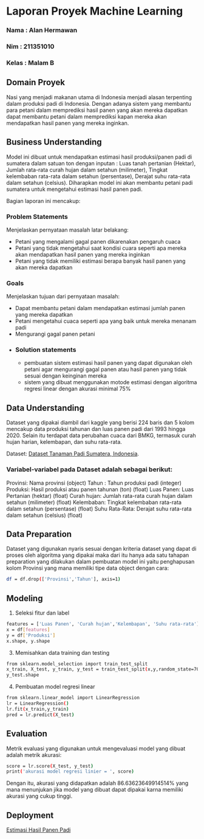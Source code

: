 # Laporan Proyek Machine Learning
### Nama : Alan Hermawan
### Nim : 211351010
### Kelas : Malam B

## Domain Proyek

Nasi yang menjadi makanan utama di Indonesia menjadi alasan terpenting dalam produksi padi di Indonesia. Dengan adanya sistem yang membantu para petani dalam memprediksi hasil panen yang akan mereka dapatkan dapat membantu petani dalam memprediksi kapan mereka akan mendapatkan hasil panen yang mereka inginkan.

## Business Understanding

Model ini dibuat untuk mendapatkan estimasi hasil produksi/panen padi di sumatera dalam satuan ton dengan inputan :
Luas tanah pertanian (Hektar), Jumlah rata-rata curah hujan dalam setahun (milimeter), Tingkat kelembaban rata-rata dalam setahun (persentase), Derajat suhu rata-rata dalam setahun (celsius). Diharapkan model ini akan membantu petani padi sumatera untuk mengetahui estimasi hasil panen padi.

Bagian laporan ini mencakup:

### Problem Statements

Menjelaskan pernyataan masalah latar belakang:
- Petani yang mengalami gagal panen dikarenakan pengaruh cuaca
- Petani yang tidak mengetahui saat kondisi cuara seperti apa mereka akan mendapatkan hasil panen yang mereka inginkan
- Petani yang tidak memiliki estimasi berapa banyak hasil panen yang akan mereka dapatkan

### Goals

Menjelaskan tujuan dari pernyataan masalah:
- Dapat membantu petani dalam mendapatkan estimasi jumlah panen yang mereka dapatkan
- Petani mengetahui cuaca seperti apa yang baik untuk mereka menanam padi
- Mengurangi gagal panen petani
- 
    ### Solution statements
    - pembuatan sistem estimasi hasil panen yang dapat digunakan oleh petani agar mengurangi gagal panen atau hasil panen yang tidak sesuai dengan keinginan mereka
    - sistem yang dibuat menggunakan motode estimasi dengan algoritma regresi linear dengan akurasi minimal 75%
  
## Data Understanding
Dataset yang dipakai diambil dari kaggle yang berisi 224 baris dan 5 kolom mencakup data produksi tahunan dan luas panen padi dari 1993 hingga 2020. Selain itu terdapat data perubahan cuaca dari BMKG, termasuk curah hujan harian, kelembapan, dan suhu rata-rata.

Dataset: [Dataset Tanaman Padi Sumatera, Indonesia](https://www.kaggle.com/datasets/ardikasatria/datasettanamanpadisumatera).

### Variabel-variabel pada Dataset adalah sebagai berikut:
Provinsi: Nama provinsi (object)
Tahun : Tahun produksi padi (integer)
Produksi: Hasil produksi atau panen tahunan (ton) (float)
Luas Panen: Luas Pertanian (hektar) (float)
Curah hujan: Jumlah rata-rata curah hujan dalam setahun (milimeter) (float)
Kelembaban: Tingkat kelembaban rata-rata dalam setahun (persentase) (float)
Suhu Rata-Rata: Derajat suhu rata-rata dalam setahun (celsius) (float)

## Data Preparation
Dataset yang digunakan nyaris sesuai dengan kriteria dataset yang dapat di proses oleh algoritma yang dipakai maka dari itu hanya ada satu tahapan preparation yang dilakukan dalam pembuatan model ini yaitu penghapusan kolom Provinsi yang mana memiliki tipe data object dengan cara:
```bash
df = df.drop(['Provinsi','Tahun'], axis=1)
```

## Modeling
1. Seleksi fitur dan label
```bash
features = ['Luas Panen', 'Curah hujan','Kelembapan', 'Suhu rata-rata']
x = df[features]
y = df['Produksi']
x.shape, y.shape
```
3. Memisahkan data training dan testing
```bash
from sklearn.model_selection import train_test_split
x_train, X_test, y_train, y_test = train_test_split(x,y,random_state=70)
y_test.shape
```
4. Pembuatan model regresi linear
```bash
from sklearn.linear_model import LinearRegression
lr = LinearRegression()
lr.fit(x_train,y_train)
pred = lr.predict(X_test)
```

## Evaluation
Metrik evaluasi yang digunakan untuk mengevaluasi model yang dibuat adalah metrik akurasi:
```bash
score = lr.score(X_test, y_test)
print('akurasi model regresi linier = ', score)
```
Dengan itu, akurasi yang didapatkan adalah 86.63623649914514% yang mana menunjukan jika model yang dibuat dapat dipakai karna memiliki akurasi yang cukup tinggi.

## Deployment

[Estimasi Hasil Panen Padi](https://estimasi-panen-alan.streamlit.app/)
